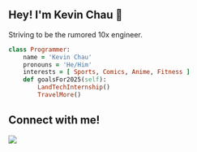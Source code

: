 ## Hey! I'm Kevin Chau 👋
Striving to be the rumored 10x engineer.
```ruby
class Programmer:
    name = 'Kevin Chau'
    pronouns = 'He/Him'
    interests = [ Sports, Comics, Anime, Fitness ]
    def goalsFor2025(self):
        LandTechInternship()
        TravelMore()
```
## Connect with me!
[![](https://img.shields.io/badge/LinkedIn-0077B5?style=for-the-badge&logo=linkedin&logoColor=white)](https://www.linkedin.com/in/kevin-chau03/)

